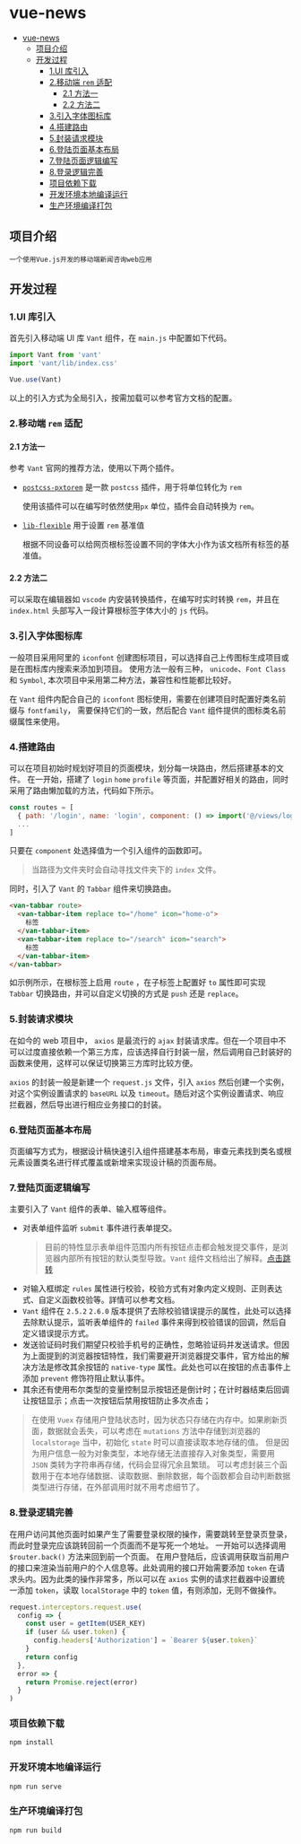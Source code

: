 # vue-news

- [vue-news](#vue-news)
  - [项目介绍](#项目介绍)
  - [开发过程](#开发过程)
    - [1.UI 库引入](#1ui-库引入)
    - [2.移动端 `rem` 适配](#2移动端-rem-适配)
      - [2.1 方法一](#21-方法一)
      - [2.2 方法二](#22-方法二)
    - [3.引入字体图标库](#3引入字体图标库)
    - [4.搭建路由](#4搭建路由)
    - [5.封装请求模块](#5封装请求模块)
    - [6.登陆页面基本布局](#6登陆页面基本布局)
    - [7.登陆页面逻辑编写](#7登陆页面逻辑编写)
    - [8.登录逻辑完善](#8登录逻辑完善)
    - [项目依赖下载](#项目依赖下载)
    - [开发环境本地编译运行](#开发环境本地编译运行)
    - [生产环境编译打包](#生产环境编译打包)

## 项目介绍

```text
一个使用Vue.js开发的移动端新闻咨询web应用
```

## 开发过程

### 1.UI 库引入

首先引入移动端 UI 库 `Vant` 组件，在 `main.js` 中配置如下代码。

```js
import Vant from 'vant'
import 'vant/lib/index.css'

Vue.use(Vant)
```

以上的引入方式为全局引入，按需加载可以参考官方文档的配置。

### 2.移动端 `rem` 适配

#### 2.1 方法一

参考 `Vant` 官网的推荐方法，使用以下两个插件。

- [`postcss-pxtorem`](https://github.com/cuth/postcss-pxtorem) 是一款 `postcss` 插件，用于将单位转化为 `rem`

  使用该插件可以在编写时依然使用`px` 单位，插件会自动转换为 `rem`。

- [`lib-flexible`](https://github.com/amfe/lib-flexible) 用于设置 `rem` 基准值

  根据不同设备可以给网页根标签设置不同的字体大小作为该文档所有标签的基准值。

#### 2.2 方法二

可以采取在编辑器如 `vscode` 内安装转换插件，在编写时实时转换 `rem`，并且在 `index.html` 头部写入一段计算根标签字体大小的 `js` 代码。

### 3.引入字体图标库

一般项目采用阿里的 `iconfont` 创建图标项目，可以选择自己上传图标生成项目或是在图标库内搜索来添加到项目。
使用方法一般有三种， `unicode`、`Font Class`和 `Symbol`, 本次项目中采用第二种方法，兼容性和性能都比较好。

在 `Vant` 组件内配合自己的 `iconfont` 图标使用，需要在创建项目时配置好类名前缀与 `fontfamily`， 需要保持它们的一致，然后配合 `Vant` 组件提供的图标类名前缀属性来使用。

### 4.搭建路由

可以在项目初始时规划好项目的页面模块，划分每一块路由，然后搭建基本的文件。
在一开始，搭建了 `login` `home` `profile` 等页面，并配置好相关的路由，同时采用了路由懒加载的方法，代码如下所示。

```js
const routes = [
  { path: '/login', name: 'login', component: () => import('@/views/login') },
  ...
]
```

只要在 `component` 处选择值为一个引入组件的函数即可。

> 当路径为文件夹时会自动寻找文件夹下的 `index` 文件。

同时，引入了 `Vant` 的 `Tabbar` 组件来切换路由。

```html
<van-tabbar route>
  <van-tabbar-item replace to="/home" icon="home-o">
    标签
  </van-tabbar-item>
  <van-tabbar-item replace to="/search" icon="search">
    标签
  </van-tabbar-item>
</van-tabbar>
```

如示例所示，在根标签上启用 `route` ，在子标签上配置好 `to` 属性即可实现 `Tabbar` 切换路由，并可以自定义切换的方式是 `push` 还是 `replace`。

### 5.封装请求模块

在如今的 web 项目中， `axios` 是最流行的 `ajax` 封装请求库。但在一个项目中不可以过度直接依赖一个第三方库，应该选择自行封装一层，然后调用自己封装好的函数来使用，这样可以保证切换第三方库时比较方便。

`axios` 的封装一般是新建一个 `request.js` 文件，引入 `axios` 然后创建一个实例，对这个实例设置请求的 `baseURL` 以及 `timeout`。随后对这个实例设置请求、响应拦截器，然后导出进行相应业务接口的封装。

### 6.登陆页面基本布局

页面编写方式为，根据设计稿快速引入组件搭建基本布局，审查元素找到类名或根元素设置类名进行样式覆盖或新增来实现设计稿的页面布局。

### 7.登陆页面逻辑编写

主要引入了 `Vant` 组件的表单、输入框等组件。

- 对表单组件监听 `submit` 事件进行表单提交。
  > 目前的特性显示表单组件范围内所有按钮点击都会触发提交事件，是浏览器内部所有按钮的默认类型导致。`Vant` 组件文档给出了解释。[点击跳转](https://vant-contrib.gitee.io/vant/#/zh-CN/form#chang-jian-wen-ti)
- 对输入框绑定 `rules` 属性进行校验，校验方式有对象内定义规则、正则表达式、自定义函数校验等。詳情可以参考文档。
- `Vant` 组件在 `2.5.2` `2.6.0` 版本提供了去除校验错误提示的属性，此处可以选择去除默认提示，监听表单组件的 `failed` 事件来得到校验错误的回调，然后自定义错误提示方式。
- 发送验证码时我们期望只校验手机号的正确性，忽略验证码并发送请求。但因为上面提到的浏览器按钮特性，我们需要避开浏览器提交事件，官方给出的解决方法是修改其余按钮的 `native-type` 属性。此处也可以在按钮的点击事件上添加 `prevent` 修饰符阻止默认事件。
- 其余还有使用布尔类型的变量控制显示按钮还是倒计时；在计时器结束后回调让按钮显示；点击一次按钮后禁用按钮防止多次点击；

> 在使用 `Vuex` 存储用户登陆状态时，因为状态只存储在内存中。如果刷新页面，数据就会丢失，可以考虑在 `mutations` 方法中存储到浏览器的 `localstorage` 当中，初始化 `state` 时可以直接读取本地存储的值。
> 但是因为用户信息一般为对象类型，本地存储无法直接存入对象类型，需要用 `JSON` 类转为字符串再存储，代码会显得冗余且繁琐。
> 可以考虑封装三个函数用于在本地存储数据、读取数据、删除数据，每个函数都会自动判断数据类型进行存储，在外部调用时就不用考虑细节了。

### 8.登录逻辑完善

在用户访问其他页面时如果产生了需要登录权限的操作，需要跳转至登录页登录，而此时登录完应该跳转回前一个页面而不是写死一个地址。
一开始可以选择调用 `$router.back()` 方法来回到前一个页面。
在用户登陆后，应该调用获取当前用户的接口来渲染当前用户的个人信息等。此处调用的接口开始需要添加 `token` 在请求头内。因为此类的操作非常多，所以可以在 `axios` 实例的请求拦截器中设置统一添加 `token`，读取 `localStorage` 中的 `token` 值，有则添加，无则不做操作。

```js
request.interceptors.request.use(
  config => {
    const user = getItem(USER_KEY)
    if (user && user.token) {
      config.headers['Authorization'] = `Bearer ${user.token}`
    }
    return config
  },
  error => {
    return Promise.reject(error)
  }
)
```

### 项目依赖下载

```txt
npm install
```

### 开发环境本地编译运行

```txt
npm run serve
```

### 生产环境编译打包

```txt
npm run build
```
